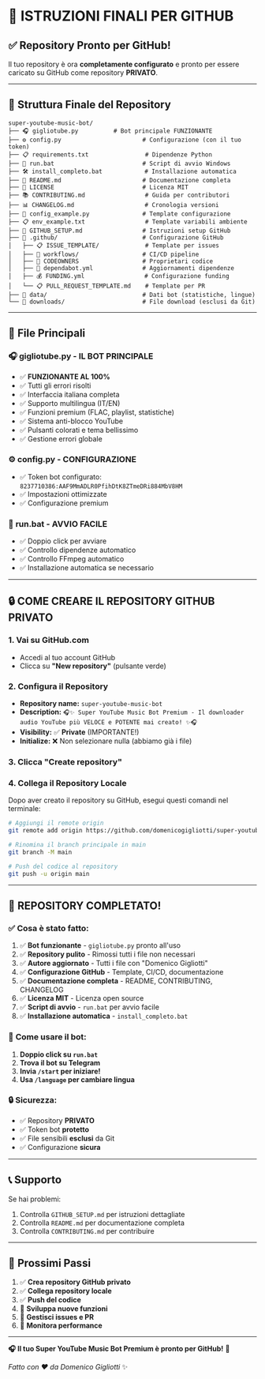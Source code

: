 # 🚀 ISTRUZIONI FINALI PER GITHUB

## ✅ Repository Pronto per GitHub!

Il tuo repository è ora **completamente configurato** e pronto per essere caricato su GitHub come repository **PRIVATO**.

---

## 📁 Struttura Finale del Repository

```
super-youtube-music-bot/
├── 🎧 gigliotube.py          # Bot principale FUNZIONANTE
├── ⚙️ config.py                       # Configurazione (con il tuo token)
├── 📋 requirements.txt                # Dipendenze Python
├── 🚀 run.bat                         # Script di avvio Windows
├── 🛠️ install_completo.bat            # Installazione automatica
├── 📖 README.md                       # Documentazione completa
├── 📝 LICENSE                         # Licenza MIT
├── 📚 CONTRIBUTING.md                 # Guida per contributori
├── 📊 CHANGELOG.md                    # Cronologia versioni
├── 🔧 config_example.py               # Template configurazione
├── 📋 env_example.txt                 # Template variabili ambiente
├── 🚀 GITHUB_SETUP.md                 # Istruzioni setup GitHub
├── 📁 .github/                        # Configurazione GitHub
│   ├── 📋 ISSUE_TEMPLATE/             # Template per issues
│   ├── 🔄 workflows/                  # CI/CD pipeline
│   ├── 👥 CODEOWNERS                  # Proprietari codice
│   ├── 🔄 dependabot.yml              # Aggiornamenti dipendenze
│   ├── 💰 FUNDING.yml                 # Configurazione funding
│   └── 📋 PULL_REQUEST_TEMPLATE.md    # Template per PR
├── 📁 data/                           # Dati bot (statistiche, lingue)
└── 📁 downloads/                      # File download (esclusi da Git)
```

---

## 🎯 File Principali

### 🎧 **gigliotube.py** - IL BOT PRINCIPALE
- ✅ **FUNZIONANTE AL 100%**
- ✅ Tutti gli errori risolti
- ✅ Interfaccia italiana completa
- ✅ Supporto multilingua (IT/EN)
- ✅ Funzioni premium (FLAC, playlist, statistiche)
- ✅ Sistema anti-blocco YouTube
- ✅ Pulsanti colorati e tema bellissimo
- ✅ Gestione errori globale

### ⚙️ **config.py** - CONFIGURAZIONE
- ✅ Token bot configurato: `8237710386:AAF9MmADLR0PfihDtK8ZTmeDRi884MbV8HM`
- ✅ Impostazioni ottimizzate
- ✅ Configurazione premium

### 🚀 **run.bat** - AVVIO FACILE
- ✅ Doppio click per avviare
- ✅ Controllo dipendenze automatico
- ✅ Controllo FFmpeg automatico
- ✅ Installazione automatica se necessario

---

## 🔒 COME CREARE IL REPOSITORY GITHUB PRIVATO

### 1. **Vai su GitHub.com**
- Accedi al tuo account GitHub
- Clicca su **"New repository"** (pulsante verde)

### 2. **Configura il Repository**
- **Repository name:** `super-youtube-music-bot`
- **Description:** `🎧✨ Super YouTube Music Bot Premium - Il downloader audio YouTube più VELOCE e POTENTE mai creato! ✨🎧`
- **Visibility:** ✅ **Private** (IMPORTANTE!)
- **Initialize:** ❌ Non selezionare nulla (abbiamo già i file)

### 3. **Clicca "Create repository"**

### 4. **Collega il Repository Locale**
Dopo aver creato il repository su GitHub, esegui questi comandi nel terminale:

```bash
# Aggiungi il remote origin
git remote add origin https://github.com/domenicogigliotti/super-youtube-music-bot.git

# Rinomina il branch principale in main
git branch -M main

# Push del codice al repository
git push -u origin main
```

---

## 🎉 **REPOSITORY COMPLETATO!**

### ✅ **Cosa è stato fatto:**
1. ✅ **Bot funzionante** - `gigliotube.py` pronto all'uso
2. ✅ **Repository pulito** - Rimossi tutti i file non necessari
3. ✅ **Autore aggiornato** - Tutti i file con "Domenico Gigliotti"
4. ✅ **Configurazione GitHub** - Template, CI/CD, documentazione
5. ✅ **Documentazione completa** - README, CONTRIBUTING, CHANGELOG
6. ✅ **Licenza MIT** - Licenza open source
7. ✅ **Script di avvio** - `run.bat` per avvio facile
8. ✅ **Installazione automatica** - `install_completo.bat`

### 🚀 **Come usare il bot:**
1. **Doppio click su `run.bat`**
2. **Trova il bot su Telegram**
3. **Invia `/start` per iniziare!**
4. **Usa `/language` per cambiare lingua**

### 🔒 **Sicurezza:**
- ✅ Repository **PRIVATO**
- ✅ Token bot **protetto**
- ✅ File sensibili **esclusi** da Git
- ✅ Configurazione **sicura**

---

## 📞 **Supporto**

Se hai problemi:
1. Controlla `GITHUB_SETUP.md` per istruzioni dettagliate
2. Controlla `README.md` per documentazione completa
3. Controlla `CONTRIBUTING.md` per contribuire

---

## 🎯 **Prossimi Passi**

1. ✅ **Crea repository GitHub privato**
2. ✅ **Collega repository locale**
3. ✅ **Push del codice**
4. 🔄 **Sviluppa nuove funzioni**
5. 🔄 **Gestisci issues e PR**
6. 🔄 **Monitora performance**

---

**🎧 Il tuo Super YouTube Music Bot Premium è pronto per GitHub!** 🚀

*Fatto con ❤️ da Domenico Gigliotti* ✨
